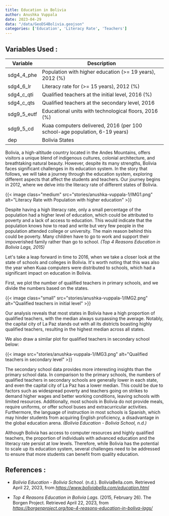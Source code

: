 ```yaml
---
title: Education in Bolivia
author: Anushka Vuppala
date: 2023-04-29
data: "/data/GeoDS4Bolivia.geojson"
categories: ['Education', 'Literacy Rate', 'Teachers']
---
```


## **Variables Used :**
| Variable | Description |
|----------|-------------|
| sdg4_4_phe | Population with higher education (>= 19 years), 2012 (%) |
| sdg4_6_lr | Literacy rate for (>= 15 years), 2012 (%) |
| sdg4_c_qti | Qualified teachers at the initial level, 2016 (%) |
| sdg4_c_qts | Qualified teachers at the secondary level, 2016 |
| sdg9_5_eutf | Educational units with technological floors, 2016 (%) |
| sdg9_5_cd | Kuaa computers delivered, 2016 (per 100 school-age population, 6-19 years) |
| dep | Bolivia States |


Bolivia, a high-altitude country located in the Andes Mountains, offers visitors a unique blend of indigenous cultures, colonial architecture, and breathtaking natural beauty. However, despite its many strengths, Bolivia faces significant challenges in its education system. In the story that follows, we will take a journey through the education system, exploring different aspects that affect the students and teachers. Our journey begins in 2012, where we delve into the literacy rate of different states of Bolivia.

{{< image class="medium" src="stories/anushka-vuppala-1/IMG1.png" alt="Literacy Rate with Population with higher education" >}}

Despite having a high literacy rate, only a small percentage of the population had a higher level of education, which could be attributed to poverty and a lack of access to education. This would indicate that the population knows how to read and write but very few people in the population attended college or university. The main reason behind this could be poverty. Many children have to go to work and support their impoverished family rather than go to school. *(Top 4 Reasons Education in Bolivia Lags, 2015)*
 
Let's take a leap forward in time to 2016, when we take a closer look at the state of schools and colleges in Bolivia. It's worth noting that this was also the year when Kuaa computers were distributed to schools, which had a significant impact on education in Bolivia.
 
First, we plot the number of qualified teachers in primary schools, and we divide the numbers based on the states.

{{< image class="small" src="stories/anushka-vuppala-1/IMG2.png" alt="Qualified teachers in initial level" >}}

Our analysis reveals that most states in Bolivia have a high proportion of qualified teachers, with the median always surpassing the average. Notably, the capital city of La Paz stands out with all its districts boasting highly qualified teachers, resulting in the highest median across all states.
 
We also draw a similar plot for qualified teachers in secondary school below:

{{< image src="stories/anushka-vuppala-1/IMG3.png" alt="Qualified teachers in secondary level" >}}

The secondary school data provides more interesting insights than the primary school data. In comparison to the primary schools, the numbers of qualified teachers in secondary schools are generally lower in each state, and even the capital city of La Paz has a lower median. This could be due to factors such as widespread poverty and teachers going on strikes to demand higher wages and better working conditions, leaving schools with limited resources. Additionally, most schools in Bolivia do not provide meals, require uniforms, or offer school buses and extracurricular activities. Furthermore, the language of instruction in most schools is Spanish, which may hinder students from acquiring English proficiency, a disadvantage in the global education arena. *(Bolivia Education - Bolivia School, n.d.)*
 
Although Bolivia has access to computer resources and highly qualified teachers, the proportion of individuals with advanced education and the literacy rate persist at low levels. Therefore, while Bolivia has the potential to scale up its education system, several challenges need to be addressed to ensure that more students can benefit from quality education.


## **References :**

- *Bolivia Education - Bolivia School.* (n.d.). BoliviaBella.com. Retrieved April 22, 2023, from *https://www.boliviabella.com/education.html* 

- *Top 4 Reasons Education in Bolivia Lags.* (2015, February 26). The Borgen Project. Retrieved April 22, 2023, from *https://borgenproject.org/top-4-reasons-education-in-boliva-lags/*
